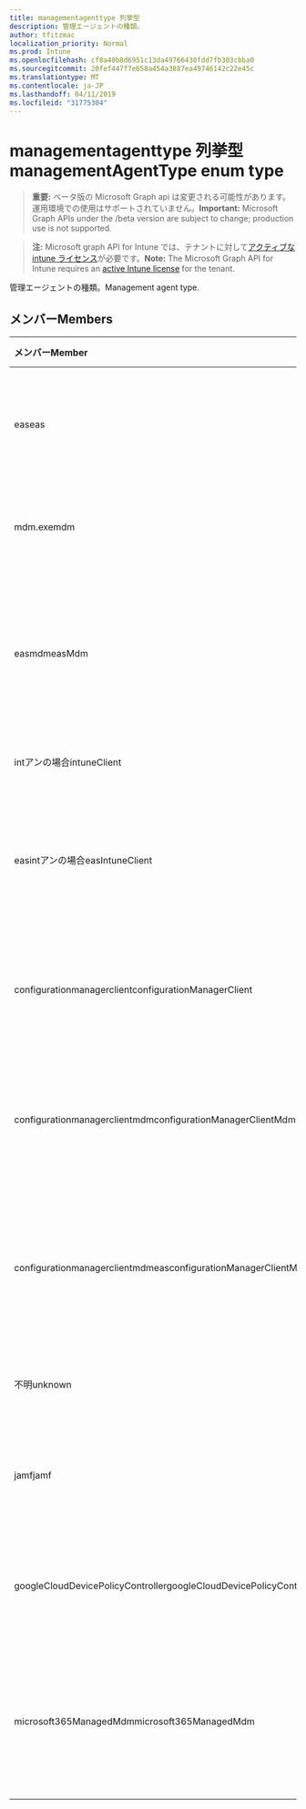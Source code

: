 ```yaml
---
title: managementagenttype 列挙型
description: 管理エージェントの種類。
author: tfitzmac
localization_priority: Normal
ms.prod: Intune
ms.openlocfilehash: cf8a40b8d6951c13da49766430fdd7fb303cbba0
ms.sourcegitcommit: 20fef447f7e658a454a3887ea49746142c22e45c
ms.translationtype: MT
ms.contentlocale: ja-JP
ms.lasthandoff: 04/11/2019
ms.locfileid: "31775304"
---
```

# <a name="managementagenttype-enum-type"></a><span data-ttu-id="73075-103">managementagenttype 列挙型</span><span class="sxs-lookup"><span data-stu-id="73075-103">managementAgentType enum type</span></span>

> <span data-ttu-id="73075-104">**重要:** ベータ版の Microsoft Graph api は変更される可能性があります。運用環境での使用はサポートされていません。</span><span class="sxs-lookup"><span data-stu-id="73075-104">**Important:** Microsoft Graph APIs under the /beta version are subject to change; production use is not supported.</span></span>

> <span data-ttu-id="73075-105">**注:** Microsoft graph API for Intune では、テナントに対して[アクティブな intune ライセンス](https://go.microsoft.com/fwlink/?linkid=839381)が必要です。</span><span class="sxs-lookup"><span data-stu-id="73075-105">**Note:** The Microsoft Graph API for Intune requires an [active Intune license](https://go.microsoft.com/fwlink/?linkid=839381) for the tenant.</span></span>

<span data-ttu-id="73075-106">管理エージェントの種類。</span><span class="sxs-lookup"><span data-stu-id="73075-106">Management agent type.</span></span>

## <a name="members"></a><span data-ttu-id="73075-107">メンバー</span><span class="sxs-lookup"><span data-stu-id="73075-107">Members</span></span>
|<span data-ttu-id="73075-108">メンバー</span><span class="sxs-lookup"><span data-stu-id="73075-108">Member</span></span>|<span data-ttu-id="73075-109">値</span><span class="sxs-lookup"><span data-stu-id="73075-109">Value</span></span>|<span data-ttu-id="73075-110">説明</span><span class="sxs-lookup"><span data-stu-id="73075-110">Description</span></span>|
|:---|:---|:---|
|<span data-ttu-id="73075-111">eas</span><span class="sxs-lookup"><span data-stu-id="73075-111">eas</span></span>|<span data-ttu-id="73075-112">1-d</span><span class="sxs-lookup"><span data-stu-id="73075-112">1</span></span>|<span data-ttu-id="73075-113">デバイスは、Exchange server によって管理されています。</span><span class="sxs-lookup"><span data-stu-id="73075-113">The device is managed by Exchange server.</span></span>|
|<span data-ttu-id="73075-114">mdm.exe</span><span class="sxs-lookup"><span data-stu-id="73075-114">mdm</span></span>|<span data-ttu-id="73075-115">pbm-2</span><span class="sxs-lookup"><span data-stu-id="73075-115">2</span></span>|<span data-ttu-id="73075-116">デバイスは Intune MDM によって管理されます。</span><span class="sxs-lookup"><span data-stu-id="73075-116">The device is managed by Intune MDM.</span></span>|
|<span data-ttu-id="73075-117">easmdm</span><span class="sxs-lookup"><span data-stu-id="73075-117">easMdm</span></span>|<span data-ttu-id="73075-118">1/3</span><span class="sxs-lookup"><span data-stu-id="73075-118">3</span></span>|<span data-ttu-id="73075-119">デバイスは、Exchange server と Intune MDM の両方によって管理されます。</span><span class="sxs-lookup"><span data-stu-id="73075-119">The device is managed by both Exchange server and Intune MDM.</span></span>|
|<span data-ttu-id="73075-120">intアンの場合</span><span class="sxs-lookup"><span data-stu-id="73075-120">intuneClient</span></span>|<span data-ttu-id="73075-121">2/4</span><span class="sxs-lookup"><span data-stu-id="73075-121">4</span></span>|<span data-ttu-id="73075-122">Intune クライアント管理。</span><span class="sxs-lookup"><span data-stu-id="73075-122">Intune client managed.</span></span>|
|<span data-ttu-id="73075-123">easintアンの場合</span><span class="sxs-lookup"><span data-stu-id="73075-123">easIntuneClient</span></span>|<span data-ttu-id="73075-124">5</span><span class="sxs-lookup"><span data-stu-id="73075-124">5</span></span>|<span data-ttu-id="73075-125">デバイスは EAS で、Intune クライアントはデュアル管理されています。</span><span class="sxs-lookup"><span data-stu-id="73075-125">The device is EAS and Intune client dual managed.</span></span>|
|<span data-ttu-id="73075-126">configurationmanagerclient</span><span class="sxs-lookup"><span data-stu-id="73075-126">configurationManagerClient</span></span>|<span data-ttu-id="73075-127">~</span><span class="sxs-lookup"><span data-stu-id="73075-127">8</span></span>|<span data-ttu-id="73075-128">デバイスは構成マネージャーによって管理されています。</span><span class="sxs-lookup"><span data-stu-id="73075-128">The device is managed by Configuration Manager.</span></span>|
|<span data-ttu-id="73075-129">configurationmanagerclientmdm</span><span class="sxs-lookup"><span data-stu-id="73075-129">configurationManagerClientMdm</span></span>|<span data-ttu-id="73075-130">個</span><span class="sxs-lookup"><span data-stu-id="73075-130">10</span></span>|<span data-ttu-id="73075-131">デバイスは、構成マネージャーおよび MDM によって管理されます。</span><span class="sxs-lookup"><span data-stu-id="73075-131">The device is managed by Configuration Manager and MDM.</span></span>|
|<span data-ttu-id="73075-132">configurationmanagerclientmdmeas</span><span class="sxs-lookup"><span data-stu-id="73075-132">configurationManagerClientMdmEas</span></span>|<span data-ttu-id="73075-133">#</span><span class="sxs-lookup"><span data-stu-id="73075-133">11</span></span>|<span data-ttu-id="73075-134">デバイスは、構成マネージャー、MDM、Eas によって管理されます。</span><span class="sxs-lookup"><span data-stu-id="73075-134">The device is managed by Configuration Manager, MDM and Eas.</span></span>|
|<span data-ttu-id="73075-135">不明</span><span class="sxs-lookup"><span data-stu-id="73075-135">unknown</span></span>|<span data-ttu-id="73075-136">16</span><span class="sxs-lookup"><span data-stu-id="73075-136">16</span></span>|<span data-ttu-id="73075-137">管理エージェントの種類が不明です。</span><span class="sxs-lookup"><span data-stu-id="73075-137">Unknown management agent type.</span></span>|
|<span data-ttu-id="73075-138">jamf</span><span class="sxs-lookup"><span data-stu-id="73075-138">jamf</span></span>|<span data-ttu-id="73075-139">32</span><span class="sxs-lookup"><span data-stu-id="73075-139">32</span></span>|<span data-ttu-id="73075-140">デバイス属性は、Jamf から取得されます。</span><span class="sxs-lookup"><span data-stu-id="73075-140">The device attributes are fetched from Jamf.</span></span>|
|<span data-ttu-id="73075-141">googleCloudDevicePolicyController</span><span class="sxs-lookup"><span data-stu-id="73075-141">googleCloudDevicePolicyController</span></span>|<span data-ttu-id="73075-142">64</span><span class="sxs-lookup"><span data-stu-id="73075-142">64</span></span>|<span data-ttu-id="73075-143">デバイスは Google の CloudDPC によって管理されています。</span><span class="sxs-lookup"><span data-stu-id="73075-143">The device is managed by Google's CloudDPC.</span></span>|
|<span data-ttu-id="73075-144">microsoft365ManagedMdm</span><span class="sxs-lookup"><span data-stu-id="73075-144">microsoft365ManagedMdm</span></span>|<span data-ttu-id="73075-145">258</span><span class="sxs-lookup"><span data-stu-id="73075-145">258</span></span>|<span data-ttu-id="73075-146">このデバイスは、Microsoft 365 によって Intune によって管理されます。</span><span class="sxs-lookup"><span data-stu-id="73075-146">This device is managed by Microsoft 365 through Intune.</span></span>|





